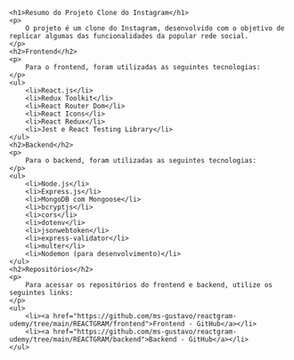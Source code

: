    <h1>Resumo do Projeto Clone do Instagram</h1>
    <p>
        O projeto é um clone do Instagram, desenvolvido com o objetivo de replicar algumas das funcionalidades da popular rede social.
    </p>
    <h2>Frontend</h2>
    <p>
        Para o frontend, foram utilizadas as seguintes tecnologias:
    </p>
    <ul>
        <li>React.js</li>
        <li>Redux Toolkit</li>
        <li>React Router Dom</li>
        <li>React Icons</li>
        <li>React Redux</li>
        <li>Jest e React Testing Library</li>
    </ul>
    <h2>Backend</h2>
    <p>
        Para o backend, foram utilizadas as seguintes tecnologias:
    </p>
    <ul>
        <li>Node.js</li>
        <li>Express.js</li>
        <li>MongoDB com Mongoose</li>
        <li>bcryptjs</li>
        <li>cors</li>
        <li>dotenv</li>
        <li>jsonwebtoken</li>
        <li>express-validator</li>
        <li>multer</li>
        <li>Nodemon (para desenvolvimento)</li>
    </ul>
    <h2>Repositórios</h2>
    <p>
        Para acessar os repositórios do frontend e backend, utilize os seguintes links:
    </p>
    <ul>
        <li><a href="https://github.com/ms-gustavo/reactgram-udemy/tree/main/REACTGRAM/frontend">Frontend - GitHub</a></li>
        <li><a href="https://github.com/ms-gustavo/reactgram-udemy/tree/main/REACTGRAM/backend">Backend - GitHub</a></li>
    </ul>
